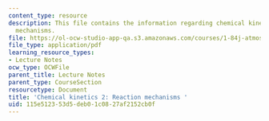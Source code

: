 ```yaml
---
content_type: resource
description: This file contains the information regarding chemical kinetics 2-reaction
  mechanisms.
file: https://ol-ocw-studio-app-qa.s3.amazonaws.com/courses/1-84j-atmospheric-chemistry-fall-2013/115e512353d5deb01c0827af2152cb0f_MIT1_84JF13_Lec3_kinetics2.pdf
file_type: application/pdf
learning_resource_types:
- Lecture Notes
ocw_type: OCWFile
parent_title: Lecture Notes
parent_type: CourseSection
resourcetype: Document
title: 'Chemical kinetics 2: Reaction mechanisms '
uid: 115e5123-53d5-deb0-1c08-27af2152cb0f
---
```

